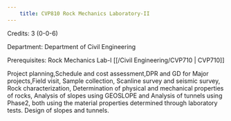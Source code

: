 ```yaml
---
    title: CVP810 Rock Mechanics Laboratory-II
---
```

Credits: 3 (0-0-6)

Department: Department of Civil Engineering

Prerequisites: Rock Mechanics Lab-I [[/Civil Engineering/CVP710 | CVP710]]

Project planning,Schedule and cost assessment,DPR and GD for Major projects,Field visit, Sample collection, Scanline survey and seismic survey, Rock characterization, Determination of physical and mechanical properties of rocks, Analysis of slopes using GEOSLOPE and Analysis of tunnels using Phase2, both using the material properties determined through laboratory tests. Design of slopes and tunnels.